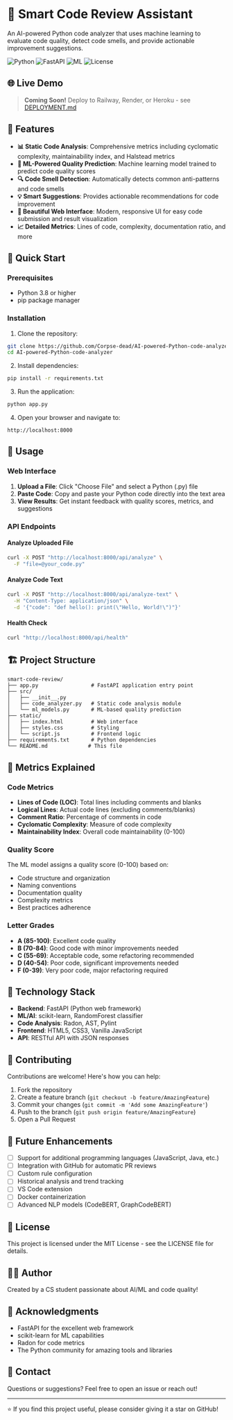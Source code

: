 # 🤖 Smart Code Review Assistant

An AI-powered Python code analyzer that uses machine learning to evaluate code quality, detect code smells, and provide actionable improvement suggestions.

![Python](https://img.shields.io/badge/Python-3.8+-blue.svg)
![FastAPI](https://img.shields.io/badge/FastAPI-0.104+-green.svg)
![ML](https://img.shields.io/badge/ML-scikit--learn-orange.svg)
![License](https://img.shields.io/badge/license-MIT-blue.svg)

## 🌐 Live Demo
> **Coming Soon!** Deploy to Railway, Render, or Heroku - see [DEPLOYMENT.md](DEPLOYMENT.md)

## 🌟 Features

- **📊 Static Code Analysis**: Comprehensive metrics including cyclomatic complexity, maintainability index, and Halstead metrics
- **🤖 ML-Powered Quality Prediction**: Machine learning model trained to predict code quality scores
- **🔍 Code Smell Detection**: Automatically detects common anti-patterns and code smells
- **💡 Smart Suggestions**: Provides actionable recommendations for code improvement
- **🎨 Beautiful Web Interface**: Modern, responsive UI for easy code submission and result visualization
- **📈 Detailed Metrics**: Lines of code, complexity, documentation ratio, and more

## 🚀 Quick Start

### Prerequisites

- Python 3.8 or higher
- pip package manager

### Installation

1. Clone the repository:
```bash
git clone https://github.com/Corpse-dead/AI-powered-Python-code-analyzer.git
cd AI-powered-Python-code-analyzer
```

2. Install dependencies:
```bash
pip install -r requirements.txt
```

3. Run the application:
```bash
python app.py
```

4. Open your browser and navigate to:
```
http://localhost:8000
```

## 📖 Usage

### Web Interface

1. **Upload a File**: Click "Choose File" and select a Python (.py) file
2. **Paste Code**: Copy and paste your Python code directly into the text area
3. **View Results**: Get instant feedback with quality scores, metrics, and suggestions

### API Endpoints

#### Analyze Uploaded File
```bash
curl -X POST "http://localhost:8000/api/analyze" \
  -F "file=@your_code.py"
```

#### Analyze Code Text
```bash
curl -X POST "http://localhost:8000/api/analyze-text" \
  -H "Content-Type: application/json" \
  -d '{"code": "def hello(): print(\"Hello, World!\")"}'
```

#### Health Check
```bash
curl "http://localhost:8000/api/health"
```

## 🏗️ Project Structure

```
smart-code-review/
├── app.py                 # FastAPI application entry point
├── src/
│   ├── __init__.py
│   ├── code_analyzer.py   # Static code analysis module
│   └── ml_models.py       # ML-based quality prediction
├── static/
│   ├── index.html         # Web interface
│   ├── styles.css         # Styling
│   └── script.js          # Frontend logic
├── requirements.txt       # Python dependencies
└── README.md             # This file
```

## 🎯 Metrics Explained

### Code Metrics
- **Lines of Code (LOC)**: Total lines including comments and blanks
- **Logical Lines**: Actual code lines (excluding comments/blanks)
- **Comment Ratio**: Percentage of comments in code
- **Cyclomatic Complexity**: Measure of code complexity
- **Maintainability Index**: Overall code maintainability (0-100)

### Quality Score
The ML model assigns a quality score (0-100) based on:
- Code structure and organization
- Naming conventions
- Documentation quality
- Complexity metrics
- Best practices adherence

### Letter Grades
- **A (85-100)**: Excellent code quality
- **B (70-84)**: Good code with minor improvements needed
- **C (55-69)**: Acceptable code, some refactoring recommended
- **D (40-54)**: Poor code, significant improvements needed
- **F (0-39)**: Very poor code, major refactoring required

## 🔧 Technology Stack

- **Backend**: FastAPI (Python web framework)
- **ML/AI**: scikit-learn, RandomForest classifier
- **Code Analysis**: Radon, AST, Pylint
- **Frontend**: HTML5, CSS3, Vanilla JavaScript
- **API**: RESTful API with JSON responses

## 🤝 Contributing

Contributions are welcome! Here's how you can help:

1. Fork the repository
2. Create a feature branch (`git checkout -b feature/AmazingFeature`)
3. Commit your changes (`git commit -m 'Add some AmazingFeature'`)
4. Push to the branch (`git push origin feature/AmazingFeature`)
5. Open a Pull Request

## 📝 Future Enhancements

- [ ] Support for additional programming languages (JavaScript, Java, etc.)
- [ ] Integration with GitHub for automatic PR reviews
- [ ] Custom rule configuration
- [ ] Historical analysis and trend tracking
- [ ] VS Code extension
- [ ] Docker containerization
- [ ] Advanced NLP models (CodeBERT, GraphCodeBERT)

## 📄 License

This project is licensed under the MIT License - see the LICENSE file for details.

## 👨‍💻 Author

Created by a CS student passionate about AI/ML and code quality!

## 🙏 Acknowledgments

- FastAPI for the excellent web framework
- scikit-learn for ML capabilities
- Radon for code metrics
- The Python community for amazing tools and libraries

## 📧 Contact

Questions or suggestions? Feel free to open an issue or reach out!

---

⭐ If you find this project useful, please consider giving it a star on GitHub!
